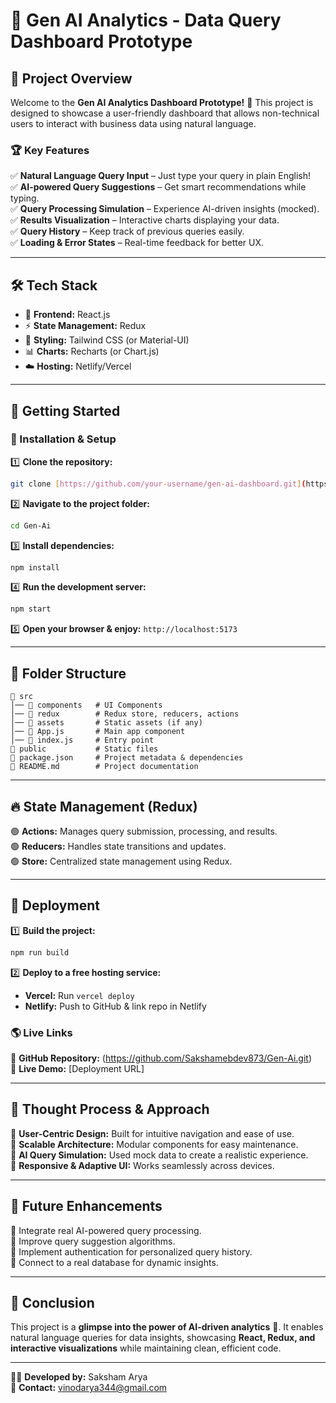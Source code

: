 # 🚀 Gen AI Analytics - Data Query Dashboard Prototype

## 🌟 Project Overview
Welcome to the **Gen AI Analytics Dashboard Prototype!** 🎉 This project is designed to showcase a user-friendly dashboard that allows non-technical users to interact with business data using natural language. 

### 🏆 Key Features
✅ **Natural Language Query Input** – Just type your query in plain English!  
✅ **AI-powered Query Suggestions** – Get smart recommendations while typing.  
✅ **Query Processing Simulation** – Experience AI-driven insights (mocked).  
✅ **Results Visualization** – Interactive charts displaying your data.  
✅ **Query History** – Keep track of previous queries easily.  
✅ **Loading & Error States** – Real-time feedback for better UX.  

---

## 🛠️ Tech Stack
- 🎨 **Frontend:** React.js
- ⚡ **State Management:** Redux
- 💅 **Styling:** Tailwind CSS (or Material-UI)
- 📊 **Charts:** Recharts (or Chart.js)
- ☁️ **Hosting:** Netlify/Vercel

---

## 🚀 Getting Started
### 🔧 Installation & Setup
1️⃣ **Clone the repository:**  
   ```sh
   git clone [https://github.com/your-username/gen-ai-dashboard.git](https://github.com/Sakshamebdev873/Gen-Ai.git)
   ```
2️⃣ **Navigate to the project folder:**  
   ```sh
   cd Gen-Ai
   ```
3️⃣ **Install dependencies:**  
   ```sh
   npm install
   ```
4️⃣ **Run the development server:**  
   ```sh
   npm start
   ```
5️⃣ **Open your browser & enjoy:** `http://localhost:5173`

---

## 📁 Folder Structure
```
📂 src
│── 📂 components   # UI Components
│── 📂 redux        # Redux store, reducers, actions
│── 📂 assets       # Static assets (if any)
│── 📜 App.js       # Main app component
│── 📜 index.js     # Entry point
📂 public           # Static files
📜 package.json     # Project metadata & dependencies
📜 README.md        # Project documentation
```

---

## 🔥 State Management (Redux)
🟢 **Actions:** Manages query submission, processing, and results.  
🟢 **Reducers:** Handles state transitions and updates.  
🟢 **Store:** Centralized state management using Redux.  

---

## 🚀 Deployment
1️⃣ **Build the project:**  
   ```sh
   npm run build
   ```
2️⃣ **Deploy to a free hosting service:**  
   - **Vercel:** Run `vercel deploy`
   - **Netlify:** Push to GitHub & link repo in Netlify

### 🌎 Live Links
🔗 **GitHub Repository:** (https://github.com/Sakshamebdev873/Gen-Ai.git)  
🔗 **Live Demo:** [Deployment URL]  

---

## 🎯 Thought Process & Approach
🔹 **User-Centric Design:** Built for intuitive navigation and ease of use.  
🔹 **Scalable Architecture:** Modular components for easy maintenance.  
🔹 **AI Query Simulation:** Used mock data to create a realistic experience.  
🔹 **Responsive & Adaptive UI:** Works seamlessly across devices.  

---

## 🚀 Future Enhancements
🔮 Integrate real AI-powered query processing.  
🔮 Improve query suggestion algorithms.  
🔮 Implement authentication for personalized query history.  
🔮 Connect to a real database for dynamic insights.  

---

## 🎉 Conclusion
This project is a **glimpse into the power of AI-driven analytics** 🚀. It enables natural language queries for data insights, showcasing **React, Redux, and interactive visualizations** while maintaining clean, efficient code. 

---

👨‍💻 **Developed by:** Saksham Arya  
📧 **Contact:** vinodarya344@gmail.com 


